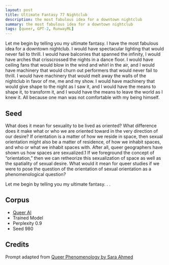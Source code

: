 ```yaml
---
layout: post
title: Ultimate Fantasy 77 Nightclub
description: the most fabulous idea for a downtown nightclub
summary: the most fabulous idea for a downtown nightclub
tags: [queer, GPT-2, RunwayML]
---
```


Let me begin by telling you my ultimate fantasy. I have the most fabulous idea for a downtown nightclub. I would have spectacular lighting that would never fail to thrill. I would have balconies that spanned the infinity, I would have arches that crisscrossed the nights in a dance floor. I would have ceiling fans that would blow in the wind and whirl in the air, and I would have machinery that would churn out performers that would never fail to thrill. I would have machinery that would melt away the walls of the nightclub in favor of me, me and my show. I would have machinery that would give shape to the night as I saw it, and I would have the means to shape it, to transform it, and I would have the means to leave the world as I knew it. All because one man was not comfortable with my being himself.


## Seed

What does it mean for sexuality to be lived as oriented? What difference does it make what or who we are oriented toward in the very direction of our desire? If orientation is a matter of how we reside in space, then sexual orientation might also be a matter of residence, of how we inhabit spaces, and who or what we inhabit spaces with. After all, queer geographers have shown us how spaces are sexualized.1 If we foreground the concept of “orientation,” then we can retheorize this sexualization of space as well as the spatiality of sexual desire. What would it mean for queer studies if we were to pose the question of the orientation of sexual orientation as a phenomenological question?

Let me begin by telling you my ultimate fantasy. . .

## Corpus

- [Queer AI](/queerai)
- Trained Model
- Perplexity 0.9
- Seed 980

## Credits

Prompt adapted from [Queer Phenomenology by Sara Ahmed](https://www.dukeupress.edu/queer-phenomenology)
